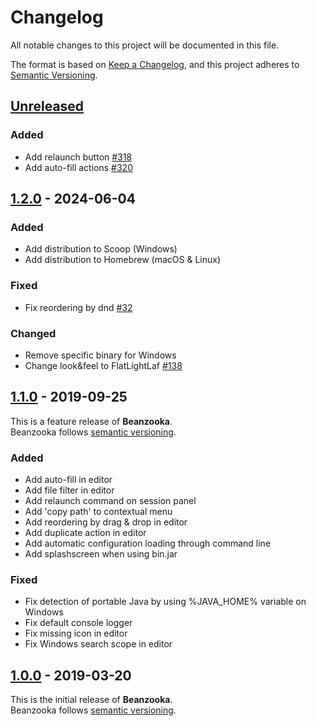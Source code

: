 # Changelog
All notable changes to this project will be documented in this file.

The format is based on [Keep a Changelog](https://keepachangelog.com/en/1.0.0/),
and this project adheres to [Semantic Versioning](https://semver.org/spec/v2.0.0.html).

## [Unreleased]

### Added
- Add relaunch button [#318](https://github.com/nbbrd/beanzooka/issues/318)
- Add auto-fill actions [#320](https://github.com/nbbrd/beanzooka/issues/320)

## [1.2.0] - 2024-06-04

### Added
- Add distribution to Scoop (Windows)
- Add distribution to Homebrew (macOS & Linux)

### Fixed
- Fix reordering by dnd [#32](https://github.com/nbbrd/beanzooka/issues/32)

### Changed
- Remove specific binary for Windows
- Change look&feel to FlatLightLaf [#138](https://github.com/nbbrd/beanzooka/issues/138)

## [1.1.0] - 2019-09-25

This is a feature release of **Beanzooka**.   
Beanzooka follows [semantic versioning](https://semver.org/).

### Added
- Add auto-fill in editor
- Add file filter in editor
- Add relaunch command on session panel
- Add 'copy path' to contextual menu
- Add reordering by drag & drop in editor
- Add duplicate action in editor
- Add automatic configuration loading through command line
- Add splashscreen when using bin.jar

### Fixed
- Fix detection of portable Java by using %JAVA_HOME% variable on Windows
- Fix default console logger
- Fix missing icon in editor
- Fix Windows search scope in editor

## [1.0.0] - 2019-03-20

This is the initial release of **Beanzooka**.   
Beanzooka follows [semantic versioning](https://semver.org/).

[Unreleased]: https://github.com/nbbrd/beanzooka/compare/v1.2.0...HEAD
[1.2.0]: https://github.com/nbbrd/beanzooka/compare/v1.1.0...v1.2.0
[1.1.0]: https://github.com/nbbrd/beanzooka/compare/v1.0.0...v1.1.0
[1.0.0]: https://github.com/nbbrd/beanzooka/releases/tag/v1.0.0
